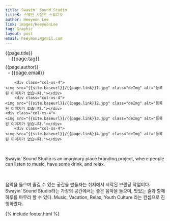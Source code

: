 ```yaml
---
title: Swayin' Sound Studio
titleK: 스웨인 사운드 스튜디오
author: Heeyeon Lee
link: images/HeeyeonLee
tag: Graphic
layout: post
email: heeyeoni@gmail.com
---	
```


<div class="container">

<div class="deDep">
{{page.title}}<br>
<p style="font-size:15px; margin:0px; padding:0px 0px 0px 8px; margin:0px 0px 8px 0px;">- {{page.tag}}</p>
{{page.author}}<br>
<p style="font-size:15px; margin:0px; padding:0px 0px 0px 8px;">- {{page.email}}</p>
</div>


<div class="row" class="imgcolor">
	
		<div class="col-xs-4">
	<img src="{{site.baseurl}}/{{page.link}}1.jpg" class="deImg" alt="등록된 이미지가 없습니다."></div>
		<div class="col-xs-4">
	<img src="{{site.baseurl}}/{{page.link}}2.jpg" class="deImg" alt="등록된 이미지가 없습니다."></div>
	<div class="col-xs-4">
	<img src="{{site.baseurl}}/{{page.link}}3.jpg" class="deImg" alt="등록된 이미지가 없습니다."></div>
		<div class="col-xs-4">
	<img src="{{site.baseurl}}/{{page.link}}4.jpg" class="deImg" alt="등록된 이미지가 없습니다."></div>
	
</div>
<br>

<div class="det lato">


Swayin' Sound Studio is an imaginary place branding project, where people can listen to music, have some drink, and relax. 



</div>

<br>

<div class="noto">

음악을 들으며 즐길 수 있는 공간을 만들자는 취지에서 시작된 브랜딩 작업이다. Swayin' Sound Studio라는 가상의 공간에서는 좋은 음악을 들으며, 맛있는 술과 함께 하루를 마무리 할 수 있다. Music, Vacation, Relax, Youth Culture 라는 컨셉으로 진행하였다.


</div>
{% include footer.html %} 
